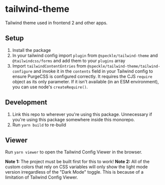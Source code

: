 # tailwind-theme

Tailwind theme used in frontend 2 and other apps.

## Setup

1. Install the package
1. In your tailwind config import `plugin` from `@speckle/tailwind-theme` and `@tailwindcss/forms` and add them to your `plugins` array
1. Import `tailwindContentEntries` from `@speckle/tailwind-theme/tailwind-configure` and invoke it in the `contents` field in your Tailwind config to ensure PurgeCSS is configured correctly. It requires the CJS `require` object as its only parameter. If it isn't available (in an ESM environment), you can use node's `createRequire()`.

## Development

1. Link this repo to wherever you're using this package. Unnecessary if you're using this package somewhere inside this monorepo.
1. Run `yarn build` to re-build

## Viewer

Run `yarn viewer` to open the Tailwind Config Viewer in the browser.

**Note 1:** The project must be built first for this to work!
**Note 2:** All of the custom colors that rely on CSS variables will only show the light mode version irregardless of the "Dark Mode" toggle. This is because of a limitation of Tailwind Config Viewer.
